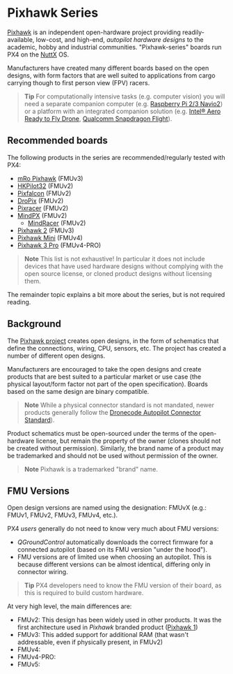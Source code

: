 # Pixhawk Series

[Pixhawk](https://pixhawk.org/) is an independent open-hardware project providing readily-available, low-cost, and high-end, *autopilot 
hardware designs* to the academic, hobby and industrial communities. "Pixhawk-series" boards run PX4 on the [NuttX](http://nuttx.org) OS. 

Manufacturers have created many different boards based on the open designs, with form factors that are well suited to applications from cargo carrying though to first person view (FPV) racers.

> **Tip** For computationally intensive tasks (e.g. computer vision) you will need a separate companion computer (e.g. [Raspberry Pi 2/3 Navio2](../flight_controller/raspberry_pi_navio2.md)) or a platform with an integrated companion solution (e.g. [Intel® Aero Ready to Fly Drone](../flight_controller/intel_aero.md), [Qualcomm Snapdragon Flight](../flight_controller/snapdragon_flight.md)).

## Recommended boards

The following products in the series are recommended/regularly tested with PX4:

* [mRo Pixhawk](../flight_controller/mro_pixhawk.md) (FMUv3)
* [HKPilot32](../flight_controller/HKPilot32.md) (FMUv2)
* [Pixfalcon](../flight_controller/pixfalcon.md) (FMUv2)
* [DroPix](../flight_controller/dropix.md) (FMUv2)
* [Pixracer](../flight_controller/pixracer.md) (FMUv2)
* [MindPX](../flight_controller/mindpx.md) (FMUv2)
  * [MindRacer](../flight_controller/mindracer.md) (FMUv2)
* [Pixhawk 2](../flight_controller/pixhawk-2.md) (FMUv3)
* [Pixhawk Mini](../flight_controller/pixhawk_mini.md) (FMUv4)
* [Pixhawk 3 Pro](../flight_controller/pixhawk3_pro.md) (FMUv4-PRO)

> **Note** This list is not exhaustive! In particular it does not include devices that have used hardware designs without complying with the open source license, or cloned product designs without licensing them.

<!-- 

<a href="pixhawk_mini.md" title="Pixhawk Mini"><img src="../../images/pixhawk_mini_hero.jpg" width="180px" /></a> <a href="pixracer.md" title="Pixracer"><img src="../../images/pixracer_wifi.jpg" width="180px" /></a> <a href="pixhawk-2.html" title="Pixhawk 2"><img src="../../images/pixhawk2_cube_hero.jpg" width="180px" /></a> <a href="mro_pixhawk.html" title="Pixhawk 1/mRo Pixhawk"><img src="../../images/flight_controller/mro_pixhawk.jpg" width="180px" /></a> <a href="pixfalcon.html" title="Pixfalcon"><img src="../../images/flight_controller/pixfalcon_flight_controller_high.jpg" width="180px" /></a> <a href="HKPilot32.html" title="HKPilot32"><img src="../../images/flight_controller/dropix/dropix_flight_controller_hero.jpg" width="180px" /></a> <a href="dropix.html" title="Dropix"><img src="../../images/hkpilot32_flight_controller.jpg" width="180px" /></a> <a href="mindpx.html" title="MindPX"><img src="../../assets/hardware/hardware-mindpx.png" width="180px" /></a> 

-->

The remainder topic explains a bit more about the series, but is not required reading.

## Background

The [Pixhawk project](https://pixhawk.org/) creates open designs, in the form of schematics that define the connections, wiring, CPU, sensors, etc. The project has created a number of different open designs. 

Manufacturers are encouraged to take the open designs and create products that are best suited to a particular market or use case (the physical layout/form factor not part of the open specification).  Boards based on the same design are binary compatible.

> **Note** While a physical connector standard is not mandated, newer products generally follow the [Dronecode Autopilot Connector Standard](https://wiki.dronecode.org/workgroup/connectors/start)).

Product schematics must be open-sourced under the terms of the open-hardware license, but remain the property of the owner (clones should not be created without permission). Similarly, the brand name of a product may be trademarked and should not be used without permission of the owner.

> **Note** Pixhawk is a trademarked "brand" name.


## FMU Versions

Open design versions are named using the designation: FMUvX (e.g.: FMUv1, FMUv2, FMUv3, FMUv4, etc.). 

PX4 *users* generally do not need to know very much about FMU versions:
- *QGroundControl* automatically downloads the correct firmware for a connected autopilot (based on its FMU version "under the hood").
- FMU versions are of limited use when choosing an autopilot. This is because different versions can be almost identical, differing only in connector wiring. 

> **Tip** PX4 developers need to know the FMU version of their board, as this is required to build custom hardware. 

At very high level, the main differences are:

* FMUv2: This design has been widely used in other products. It was the first architecture used in *Pixhawk* branded product ([Pixhawk 1](../flight_controller/pixhawk.md))
* FMUv3: This added support for additional RAM (that wasn't addressable, even if physically present, in FMUv2)
* FMUv4: 
* FMUv4-PRO:
* FMUv5:

